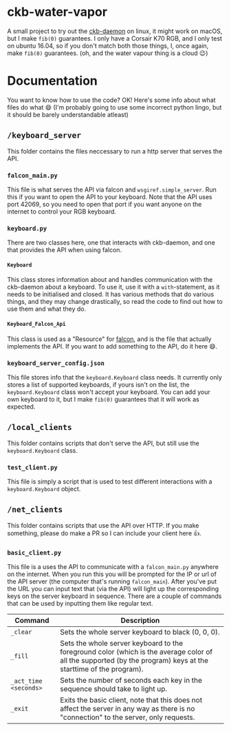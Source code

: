# ckb-water-vapor
A small project to try out the [ckb-daemon](https://github.com/ccMSC/ckb) on linux, it might work on macOS, but I make `fib(0)` guarantees.
I only have a Corsair K70 RGB, and I only test on ubuntu 16.04, so if you don't match both those things, I, once again, make `fib(0)` guarantees.
(oh, and the water vapour thing is a cloud :wink:)

# Documentation
You want to know how to use the code?
OK! Here's some info about what files do what :smile:
(I'm probably going to use some incorrect python lingo, but it should be barely understandable atleast)

## `/keyboard_server`
This folder contains the files neccessary to run a http server that serves the API.

### `falcon_main.py`
This file is what serves the API via falcon and `wsgiref.simple_server`. Run this if you want to open the API to your keyboard. Note that the API uses port 42069, so you need to open that port if you want anyone on the internet to control your RGB keyboard.

### `keyboard.py`
There are two classes here, one that interacts with ckb-daemon, and one that provides the API when using falcon.

#### `Keyboard`
This class stores information about and handles communication with the ckb-daemon about a keyboard. To use it, use it with a `with`-statement, as it needs to be initialised and closed. It has various methods that do various things, and they may change drastically, so read the code to find out how to use them and what they do.


#### `Keyboard_Falcon_Api`
This class is used as a "Resource" for [falcon](https://falconframework.org/), and is the file that actually implements the API. If you want to add something to the API, do it here :smile:.

### `keyboard_server_config.json`
This file stores info that the `keyboard.Keyboard` class needs. It currently only stores a list of supported keyboards, if yours isn't on the list, the `keyboard.Keyboard` class won't accept your keyboard. You can add your own keyboard to it, but I make `fib(0)` guarantees that it will work as expected.

## `/local_clients`
This folder contains scripts that don't serve the API, but still use the `keyboard.Keyboard` class.

### `test_client.py`
This file is simply a script that is used to test different interactions with a `keyboard.Keyboard` object.

## `/net_clients`
This folder contains scripts that use the API over HTTP. If you make something, please do make a PR so I can include your client here :thumbsup:.

### `basic_client.py`
This file is a uses the API to communicate with a `falcon_main.py` anywhere on the internet. When you run this you will be prompted for the IP or url of the API server (the computer that's running `falcon_main`). After you've put the URL you can input text that (via the API) will light up the corresponding keys on the server keyboard in sequence. There are a couple of commands that can be used by inputting them like regular text.

|Command|Description|
|---|---|
|`_clear`|Sets the whole server keyboard to black (0, 0, 0).|
|`_fill`|Sets the whole server keyboard to the foreground color (which is the average color of all the supported (by the program) keys at the starttime of the program).|
|`_act_time <seconds>`|Sets the number of seconds each key in the sequence should take to light up.|
|`_exit`|Exits the basic client, note that this does not affect the server in any way as there is no "connection" to the server, only requests.|
